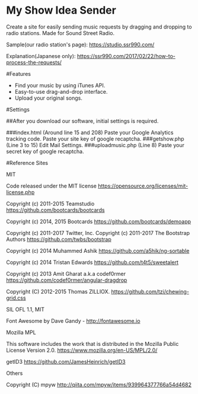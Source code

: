 # My Show Idea Sender
Create a site for easily sending music requests by dragging and dropping to radio stations. Made for Sound Street Radio.


Sample(our radio station's page): https://studio.ssr990.com/ 

Explanation(Japanese only):  https://ssr990.com/2017/02/22/how-to-process-the-requests/

#Features

* Find your music by using iTunes API.
* Easy-to-use drag-and-drop interface.
* Upload your original songs.


#Settings

##After you download our software, initial settings is required.

###index.html (Around line 15 and 208)
Paste your Google Analytics tracking code.
Paste your site key of google recaptcha.
###getshow.php (Line 3 to 15)
Edit Mail Settings.
###uploadmusic.php (Line 8)
Paste your secret key of google recaptcha.

#Reference Sites


MIT

Code released under the MIT license https://opensource.org/licenses/mit-license.php

Copyright (c) 2011-2015 Teamstudio https://github.com/bootcards/bootcards

Copyright (c) 2014, 2015 Bootcards https://github.com/bootcards/demoapp

Copyright (c) 2011-2017 Twitter, Inc. Copyright (c) 2011-2017 The Bootstrap Authors https://github.com/twbs/bootstrap

Copyright (c) 2014 Muhammed Ashik https://github.com/a5hik/ng-sortable

Copyright (c) 2014 Tristan Edwards https://github.com/t4t5/sweetalert

Copyright (c) 2013 Amit Gharat a.k.a codef0rmer https://github.com/codef0rmer/angular-dragdrop

Copyright (C) 2012-2015 Thomas ZILLIOX. https://github.com/tzi/chewing-grid.css



SIL OFL 1.1, MIT

Font Awesome by Dave Gandy - http://fontawesome.io



Mozilla MPL

This software includes the work that is distributed in the Mozilla Public License Version 2.0. https://www.mozilla.org/en-US/MPL/2.0/

getID3 https://github.com/JamesHeinrich/getID3



Others

Copyright (C) mpyw http://qiita.com/mpyw/items/939964377766a54d4682
